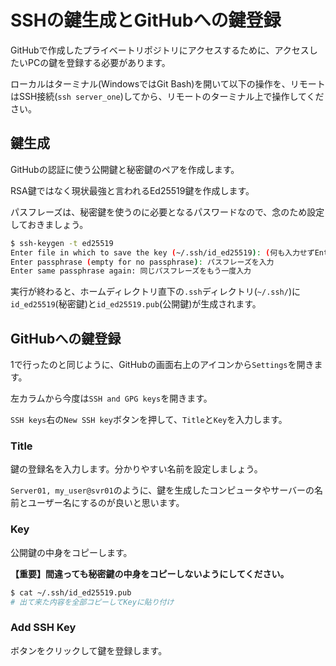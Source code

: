 # SSHの鍵生成とGitHubへの鍵登録
GitHubで作成したプライベートリポジトリにアクセスするために、アクセスしたいPCの鍵を登録する必要があります。

ローカルはターミナル(WindowsではGit Bash)を開いて以下の操作を、リモートはSSH接続(`ssh server_one`)してから、リモートのターミナル上で操作してください。

## 鍵生成
GitHubの認証に使う公開鍵と秘密鍵のペアを作成します。

RSA鍵ではなく現状最強と言われるEd25519鍵を作成します。

パスフレーズは、秘密鍵を使うのに必要となるパスワードなので、念のため設定しておきましょう。

```bash
$ ssh-keygen -t ed25519
Enter file in which to save the key (~/.ssh/id_ed25519): (何も入力せずEnter)
Enter passphrase (empty for no passphrase): パスフレーズを入力
Enter same passphrase again: 同じパスフレーズをもう一度入力
```

実行が終わると、ホームディレクトリ直下の`.ssh`ディレクトリ(`~/.ssh/`)に`id_ed25519`(秘密鍵)と`id_ed25519.pub`(公開鍵)が生成されます。

## GitHubへの鍵登録
1で行ったのと同じように、GitHubの画面右上のアイコンから`Settings`を開きます。

左カラムから今度は`SSH and GPG keys`を開きます。

`SSH keys`右の`New SSH key`ボタンを押して、`Title`と`Key`を入力します。

### Title
鍵の登録名を入力します。分かりやすい名前を設定しましょう。

`Server01, my_user@svr01`のように、鍵を生成したコンピュータやサーバーの名前とユーザー名にするのが良いと思います。

### Key
公開鍵の中身をコピーします。

**【重要】間違っても秘密鍵の中身をコピーしないようにしてください。**

```bash
$ cat ~/.ssh/id_ed25519.pub
# 出て来た内容を全部コピーしてKeyに貼り付け
```

### Add SSH Key
ボタンをクリックして鍵を登録します。